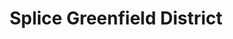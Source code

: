 ---
addr: ' Greenfield District'
city: Mandaluyong
country: Philippines
description: Greenfield District Mandaluyong City, National Capital Region Lungsod
  ng Mandaluyong
id: 5579775a498e1dcc65578f9a
lat: 14.5786915812071
lng: 121.05405197103967
title: Splice Greenfield District
venue: Splice
---